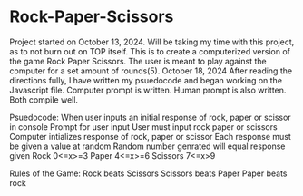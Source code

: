 # Rock-Paper-Scissors
Project started on October 13, 2024. 
Will be taking my time with this project, as to not burn out on TOP itself.
This is to create a computerized version of the game Rock Paper Scissors. The user is meant to play against the computer for a set amount of rounds(5).
October 18, 2024
After reading the directions fully, I have written my psuedocode and began working on the Javascript file.
Computer prompt is written. Human prompt is also written. Both compile well.

Psuedocode:
When user inputs an initial response of rock, paper or scissor in console
    Prompt for user input
    User must input rock paper or scissors
Computer intializes response of rock, paper or scissor
    Each response must be given a value at random
    Random number genrated will equal response given
    Rock 0<=x>=3
    Paper 4<=x>=6
    Scissors 7<=x>9

Rules of the Game:
Rock beats Scissors
Scissors beats Paper
Paper beats rock